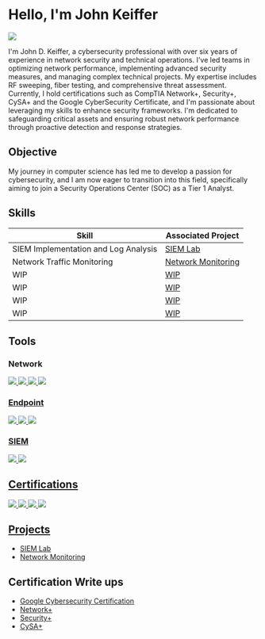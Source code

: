 # Hello, I'm John Keiffer
<a href="https://www.linkedin.com/in/john-keiffer-a6ab47227/"><img src="https://img.shields.io/badge/-LinkedIn-0072b1?&style=for-the-badge&logo=linkedin&logoColor=white" /></a>



I'm John D. Keiffer, a cybersecurity professional with over six years of experience in network security and technical operations. I've led teams in optimizing network performance, implementing advanced security measures, and managing complex technical projects. My expertise includes RF sweeping, fiber testing, and comprehensive threat assessment. Currently, I hold certifications such as CompTIA Network+, Security+, CySA+ and the Google CyberSecurity Certificate, and I'm passionate about leveraging my skills to enhance security frameworks. I'm dedicated to safeguarding critical assets and ensuring robust network performance through proactive detection and response strategies.

## Objective


My journey in computer science has led me to develop a passion for cybersecurity, and I am now eager to transition into this field, specifically aiming to join a Security Operations Center (SOC) as a Tier 1 Analyst.

## Skills

| Skill                                          | Associated Project         |
|------------------------------------------------|----------------------------|
| SIEM Implementation and Log Analysis           | <a href="https://github.com/GrimmKeiffer/SIEM-Lab">SIEM Lab</a>|
| Network Traffic Monitoring                     | <a href="https://github.com/GrimmKeiffer/Network-Analysis">Network Monitoring</a>|
| WIP                                            | <a href="https://google.com">WIP</a>|
| WIP                                            | <a href="https://google.com">WIP</a>|
| WIP                                            | <a href="https://google.com">WIP</a>|
| WIP                                            | <a href="https://google.com">WIP</a>|

## Tools

### Network
<div>
    <a href=""><img src="https://img.shields.io/badge/-Wireshark-1679A7?&style=for-the-badge&logo=Wireshark&logoColor=white" />
    <a href=""><img src="https://img.shields.io/badge/Snort-orange?logo=snort&logoColor=white&style=for-the-badge" />
    <a href=""><img src="https://img.shields.io/badge/-Zeek-777BB4?&style=for-the-badge&logo=Zeek&logoColor=white" />
    <a href=""><img src="https://img.shields.io/badge/NetworkMiner-purple?logo=networkminer&logoColor=white&style=for-the-badge" />
</div>

### Endpoint
<div>
    <a href=""><img src="https://img.shields.io/badge/Wazuh-blue?logo=wazuh&logoColor=white&style=for-the-badge" />
    <a href=""><img src="https://img.shields.io/badge/Monday%20Monitor-blue?logo=monday&logoColor=white&style=for-the-badge" />
    <a href=""><img src="https://img.shields.io/badge/Windows%20Event%20Logs-red?logo=windows&logoColor=white&style=for-the-badge" />
</div>

### SIEM
<div>
    <a href="https://github.com/GrimmKeiffer/SIEM-Lab"><img src="https://img.shields.io/badge/-Splunk-000000?&style=for-the-badge&logo=Splunk&logoColor=white" />
    <a href=""><img src="https://img.shields.io/badge/-ELK-005571?&style=for-the-badge&logo=ELK&logoColor=white" />
</div>

## Certifications
<div>
<a href="https://github.com/GrimmKeiffer/GoogleCS/tree/main"><img src="https://img.shields.io/badge/Google%20Cybersecurity%20Certification-white?logo=google&logoColor=black&style=for-the-badge" />
<a href="https://github.com/GrimmKeiffer/CompTIA-NetworkPlus/tree/main"><img src="https://img.shields.io/badge/Network%2B%20-darkred?logo=comptia&logoColor=white&style=for-the-badge" />
<a href="https://github.com/GrimmKeiffer/SecurityPlus/tree/main"><img src="https://img.shields.io/badge/Security%2B%20-darkred?logo=comptia&logoColor=white&style=for-the-badge" />
<a href="https://github.com/GrimmKeiffer/CySAplus/tree/main"><img src="https://img.shields.io/badge/CySA%2B%20-darkred?logo=comptia&logoColor=white&style=for-the-badge" />
</div>

## Projects
- <a href="https://github.com/GrimmKeiffer/SIEM-Lab">SIEM Lab</a>
- <a href="https://github.com/GrimmKeiffer/Network-Analysis">Network Monitoring</a>

## Certification Write ups
- <a href="https://github.com/GrimmKeiffer/GoogleCS/tree/main">Google Cybersecurity Certification</a>
- <a href="https://github.com/GrimmKeiffer/CompTIA-NetworkPlus/tree/main">Network+</a>
- <a href="https://github.com/GrimmKeiffer/SecurityPlus/tree/main">Security+</a>
- <a href="https://github.com/GrimmKeiffer/CySAplus/tree/main">CySA+</a>
